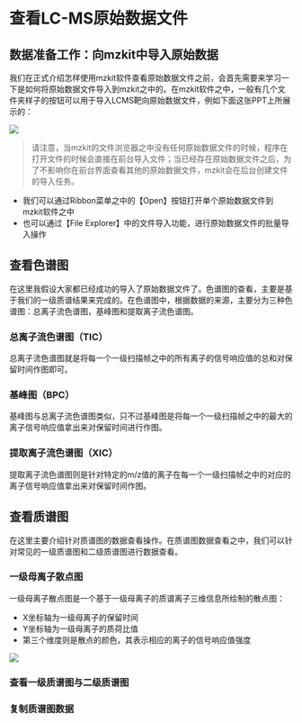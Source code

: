 # 查看LC-MS原始数据文件

<!-- 2022-07-14 -->

## 数据准备工作：向mzkit中导入原始数据

我们在正式介绍怎样使用mzkit软件查看原始数据文件之前，会首先需要来学习一下是如何将原始数据文件导入到mzkit之中的。在mzkit软件之中，一般有几个文件夹样子的按钮可以用于导入LCMS靶向原始数据文件，例如下面这张PPT上所展示的：

![](https://i0.wp.com/stack.xieguigang.me/wp-content/uploads/2021/07/man.png?ssl=1)
> 请注意，当mzkit的文件浏览器之中没有任何原始数据文件的时候，程序在打开文件的时候会直接在前台导入文件；当已经存在原始数据文件之后，为了不影响你在前台界面查看其他的原始数据文件，mzkit会在后台创建文件的导入任务。

+ 我们可以通过Ribbon菜单之中的【Open】按钮打开单个原始数据文件到mzkit软件之中
+ 也可以通过【File Explorer】中的文件导入功能，进行原始数据文件的批量导入操作

## 查看色谱图

在这里我假设大家都已经成功的导入了原始数据文件了。色谱图的查看，主要是基于我们的一级质谱结果来完成的。在色谱图中，根据数据的来源，主要分为三种色谱图：总离子流色谱图，基峰图和提取离子流色谱图。

### 总离子流色谱图（TIC）

总离子流色谱图就是将每一个一级扫描帧之中的所有离子的信号响应值的总和对保留时间作图即可。

### 基峰图（BPC）

基峰图与总离子流色谱图类似，只不过基峰图是将每一个一级扫描帧之中的最大的离子信号响应值拿出来对保留时间进行作图。

### 提取离子流色谱图（XIC）

提取离子流色谱图则是针对特定的m/z值的离子在每一个一级扫描帧之中的对应的离子信号响应值拿出来对保留时间作图。

## 查看质谱图

在这里主要介绍针对质谱图的数据查看操作。在质谱图数据查看之中，我们可以针对常见的一级质谱图和二级质谱图进行数据查看。

### 一级母离子散点图

一级母离子散点图是一个基于一级母离子的质谱离子三维信息所绘制的散点图：

+ X坐标轴为一级母离子的保留时间
+ Y坐标轴为一级母离子的质荷比值
+ 第三个维度则是散点的颜色，其表示相应的离子的信号响应值强度

![](https://i0.wp.com/stack.xieguigang.me/wp-content/uploads/2021/07/Slide13.png?ssl=1)

### 查看一级质谱图与二级质谱图

### 复制质谱图数据
